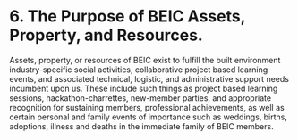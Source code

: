 # 6. The Purpose of BEIC Assets, Property, and Resources.  

Assets, property, or resources of BEIC exist to fulfill the built environment industry-specific social activities, collaborative project based learning events, and associated technical, logistic, and administrative support needs incumbent upon us. These include such things as project based learning sessions, hackathon-charrettes, new-member parties, and appropriate recognition for sustaining members, professional achievements, as well as certain personal and family events of importance such as weddings, births, adoptions, illness and deaths in the immediate family of BEIC members. 
